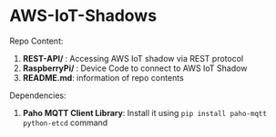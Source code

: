 # AWS-IoT-Shadows

Repo Content:
1.  <b>REST-API/ </b>: Accessing AWS IoT shadow via REST protocol
2.  <b>RaspberryPi/ </b>: Device Code to connect to AWS IoT Shadow
3.  <b>README.md</b>: information of repo contents

Dependencies:
1.  <b>Paho MQTT Client Library</b>: Install it using ```pip install paho-mqtt python-etcd``` command
